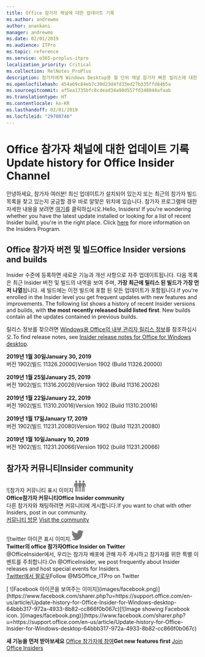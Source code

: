 ```yaml
---
title: Office 참가자 채널에 대한 업데이트 기록
ms.author: andrewmo
author: anankani
manager: andrewmo
ms.date: 02/01/2019
ms.audience: ITPro
ms.topic: reference
ms.service: o365-proplus-itpro
localization_priority: Critical
ms.collection: RelNotes_ProPlus
description: 참가자에게 Windows Desktop용 월 단위 채널 참가자 빠른 릴리스에 대한 업데이트 내역을 제공합니다.
ms.openlocfilehash: 454a69c84eb7c30d23d4fd33ed27b335ffd84b5a
ms.sourcegitcommit: af5ea1735bfc8cdead34a90d557fd348044afaab
ms.translationtype: HT
ms.contentlocale: ko-KR
ms.lasthandoff: 02/01/2019
ms.locfileid: "29708746"
---
```

# <a name="update-history-for-office-insider-channel"></a><span data-ttu-id="efc33-103">Office 참가자 채널에 대한 업데이트 기록</span><span class="sxs-lookup"><span data-stu-id="efc33-103">Update history for Office Insider Channel</span></span>

<span data-ttu-id="efc33-p101">안녕하세요, 참가자 여러분! 최신 업데이트가 설치되어 있는지 또는 최근의 참가자 빌드 목록을 찾고 있는지 궁금할 경우 바로 알맞은 위치에 있습니다. 참가자 프로그램에 대한 자세한 내용을 보려면 [여기](https://insider.office.com/)를 클릭하십시오.</span><span class="sxs-lookup"><span data-stu-id="efc33-p101">Hello, Insiders! If you're wondering whether you have the latest update installed or looking for a list of recent Insider build, you're in the right place. Click [here](https://insider.office.com/) for more information on the Insiders Program.</span></span>

## <a name="office-insider-versions-and-builds"></a><span data-ttu-id="efc33-107">Office 참가자 버전 및 빌드</span><span class="sxs-lookup"><span data-stu-id="efc33-107">Office Insider versions and builds</span></span>

<span data-ttu-id="efc33-p102">Insider 수준에 등록하면 새로운 기능과 개선 사항으로 자주 업데이트됩니다. 다음 목록은 최근 Insider 버전 및 빌드의 내역을 보여 주며, **가장 최근에 릴리스 된 빌드가 가장 먼저 나열**됩니다. 새 빌드에는 이전 빌드에 포함 된 모든 업데이트가 포함됩니다.</span><span class="sxs-lookup"><span data-stu-id="efc33-p102">If you're enrolled in the Insider level you get frequent updates with new features and improvements. The following list shows a history of recent Insider versions and builds, with **the most recently released build listed first**. New builds contain all the updates contained in previous builds.</span></span> 

<span data-ttu-id="efc33-111">릴리스 정보를 찾으려면 [Windows용 Office의 내부 관리자 릴리스 정보](https://support.office.com/ko-KR/article/insider-release-notes-for-office-for-windows-desktop-523b3d33-8f46-4c79-b427-fdcf40c0b433)를 참조하십시오.</span><span class="sxs-lookup"><span data-stu-id="efc33-111">To find release notes, see [Insider release notes for Office for Windows desktop](https://support.office.com/ko-KR/article/insider-release-notes-for-office-for-windows-desktop-523b3d33-8f46-4c79-b427-fdcf40c0b433).</span></span>

<span data-ttu-id="efc33-112">**2019년 1월 30일**</span><span class="sxs-lookup"><span data-stu-id="efc33-112">**January 30, 2019**</span></span><br/> <span data-ttu-id="efc33-113">버전 1902(빌드 11326.20000)</span><span class="sxs-lookup"><span data-stu-id="efc33-113">Version 1902 (Build 11326.20000)</span></span><br/> 

<span data-ttu-id="efc33-114">**2019년 1월 25일**</span><span class="sxs-lookup"><span data-stu-id="efc33-114">**January 25, 2019**</span></span><br/> <span data-ttu-id="efc33-115">버전 1902(빌드 11316.20026)</span><span class="sxs-lookup"><span data-stu-id="efc33-115">Version 1902 (Build 11316.20026)</span></span><br/> 

<span data-ttu-id="efc33-116">**2019년 1월 22일**</span><span class="sxs-lookup"><span data-stu-id="efc33-116">**January 22, 2019**</span></span><br/> <span data-ttu-id="efc33-117">버전 1902(빌드 11310.20016)</span><span class="sxs-lookup"><span data-stu-id="efc33-117">Version 1902 (Build 11310.20016)</span></span><br/> 

<span data-ttu-id="efc33-118">**2019년 1월 17일**</span><span class="sxs-lookup"><span data-stu-id="efc33-118">**January 17, 2019**</span></span><br/> <span data-ttu-id="efc33-119">버전 1902(빌드 11231.20080)</span><span class="sxs-lookup"><span data-stu-id="efc33-119">Version 1902 (Build 11231.20080)</span></span><br/>

<span data-ttu-id="efc33-120">**2019년 1월 10일**</span><span class="sxs-lookup"><span data-stu-id="efc33-120">**January 10, 2019**</span></span><br/> <span data-ttu-id="efc33-121">버전 1902(빌드 11231.20066)</span><span class="sxs-lookup"><span data-stu-id="efc33-121">Version 1902 (build 11231.20066)</span></span><br/> 


## <a name="insider-community"></a><span data-ttu-id="efc33-122">참가자 커뮤니티</span><span class="sxs-lookup"><span data-stu-id="efc33-122">Insider community</span></span>

<span data-ttu-id="efc33-123">![참가자 커뮤니티 표시 이미지</span><span class="sxs-lookup"><span data-stu-id="efc33-123">![Image showing insider community.</span></span> ](images/insidercommunity.png) <br/>
<span data-ttu-id="efc33-124">**Office참가자 커뮤니티**</span><span class="sxs-lookup"><span data-stu-id="efc33-124">**Office Insider community**</span></span><br/> <span data-ttu-id="efc33-125">다른 참가자와 채팅하려면 커뮤니티에 게시합니다.</span><span class="sxs-lookup"><span data-stu-id="efc33-125">If you want to chat with other Insiders, post in our community.</span></span><br/><span data-ttu-id="efc33-126"> 
[커뮤니티 방문](https://go.microsoft.com/fwlink/?linkid=843493)</span><span class="sxs-lookup"><span data-stu-id="efc33-126"> 
[Visit the community](https://go.microsoft.com/fwlink/?linkid=843493)</span></span><br/> 

<span data-ttu-id="efc33-127">![twitter 아이콘 표시 이미지.</span><span class="sxs-lookup"><span data-stu-id="efc33-127">![Image showing twitter icon.</span></span> ](images/twitter.png)<br/>
<span data-ttu-id="efc33-128">**Twitter의 office 참가자**</span><span class="sxs-lookup"><span data-stu-id="efc33-128">**Office Insider on Twitter**</span></span><br/> <span data-ttu-id="efc33-129">@OfficeInsider에서, 우리는 참가자 배포에 관해 자주 게시하고 참가자를 위한 특별 이벤트를 주최합니다.</span><span class="sxs-lookup"><span data-stu-id="efc33-129">On @OfficeInsider, we post frequently about Insider releases and host special events for Insiders.</span></span><br/><span data-ttu-id="efc33-130"> 
[Twitter에서 팔로우](https://go.microsoft.com/fwlink/?linkid=717717)</span><span class="sxs-lookup"><span data-stu-id="efc33-130">Follow @MSOffice_ITPro on Twitter</span></span><br/> 

<span data-ttu-id="efc33-131">
  [
  ![Facebook 아이콘을 보여주는 이미지](images/facebook.png)](https://www.facebook.com/sharer.php?u=https://support.office.com/en-us/article/Update-history-for-Office-Insider-for-Windows-desktop-64bbb317-972a-4933-8b82-cc866f0b067c)</span><span class="sxs-lookup"><span data-stu-id="efc33-131">[![Image showing Facebook icon. ](images/facebook.png)](https://www.facebook.com/sharer.php?u=https://support.office.com/en-us/article/Update-history-for-Office-Insider-for-Windows-desktop-64bbb317-972a-4933-8b82-cc866f0b067c)</span></span>


<span data-ttu-id="efc33-132">**새 기능을 먼저 받아보세요**
[Office 참가자에 참여](https://insider.office.com/)</span><span class="sxs-lookup"><span data-stu-id="efc33-132">**Get new features first**
[Join Office Insiders](https://insider.office.com/)</span></span>